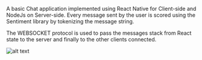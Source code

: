 A basic Chat application implemented using React Native for Client-side and NodeJs on Server-side. 
Every message sent by the user is scored using the Sentiment library by tokenizing the message string.

The WEBSOCKET protocol is used to pass the messages stack from React state to the server and finally to the other clients connected.

![alt text](http://i.epvpimg.com/czUfaab.jpg)
